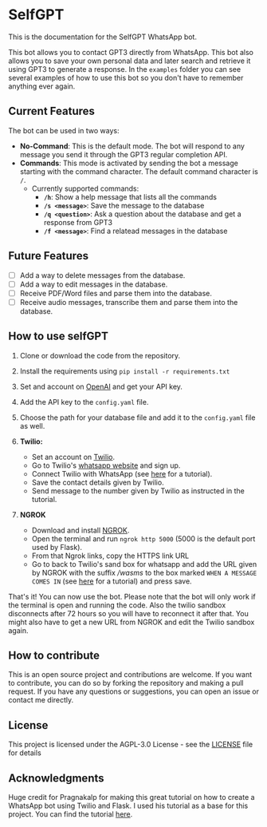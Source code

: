 # SelfGPT

This is the documentation for the SelfGPT WhatsApp bot. 

This bot allows you to contact GPT3 directly from WhatsApp.
This bot also allows you to save your own personal data and later search and retrieve it using GPT3 to generate a response. In the `examples` folder you can see several examples of how to use this bot so you don't have to remember anything ever again.

## Current Features

The bot can be used in two ways:
- **No-Command**: This is the default mode. The bot will respond to any message you send it through the GPT3 regular completion API.
- **Commands**: This mode is activated by sending the bot a message starting with the command character. The default command character is `/`. 
  - Currently supported commands:
    - **`/h`**: Show a help message that lists all the commands
    - **`/s <message>`**: Save the message to the database
    - **`/q <question>`**: Ask a question about the database and get a response from GPT3
    - **`/f <message>`**: Find a relatead messages in the database

## Future Features

- [ ]  Add a way to delete messages from the database.
- [ ]  Add a way to edit messages in the database.
- [ ]  Receive PDF/Word files and parse them into the database.
- [ ]  Receive audio messages, transcribe them and parse them into the database.

## How to use selfGPT
1. Clone or download the code from the repository.
   
2. Install the requirements using `pip install -r requirements.txt`
   
3. Set and account on [OpenAI](https://beta.openai.com/) and get your API key.

4. Add the API key to the `config.yaml` file.

5. Choose the path for your database file and add it to the `config.yaml` file as well.

5. **Twilio:**
   - Set an account on [Twilio](https://www.twilio.com/). 
   - Go to Twilio's [whatsapp website](https://www.twilio.com/whatsapp) and sign up.
   - Connect Twilio with WhatsApp (see [here](https://www.pragnakalp.com/create-whatsapp-bot-with-twilio-using-python-tutorial-with-examples/) for a tutorial).
   - Save the contact details given by Twilio.
   - Send message to the number given by Twilio as instructed in the tutorial.
  
6.  **NGROK**
    - Download and install [NGROK](https://ngrok.com/download).
    - Open the terminal and run `ngrok http 5000` (5000 is the default port used by Flask).
    - From that Ngrok links, copy the HTTPS link URL
    - Go to back to Twilio's sand box for whatsapp and add the URL given by NGROK with the suffix */wasms*  to the box marked `WHEN A MESSAGE COMES IN` (see [here](https://www.pragnakalp.com/create-whatsapp-bot-with-twilio-using-python-tutorial-with-examples/) for a tutorial) and press save.
  
That's it! You can now use the bot. Please note that the bot will only work if the terminal is open and running the code. Also the twilio sandbox disconnects after 72 hours so you will have to reconnect it after that. You might also have to get a new URL from NGROK and edit the Twilio sandbox again.

## How to contribute

This is an open source project and contributions are welcome. If you want to contribute, you can do so by forking the repository and making a pull request. If you have any questions or suggestions, you can open an issue or contact me directly.

## License

This project is licensed under the AGPL-3.0 License - see the [LICENSE](LICENSE) file for details

## Acknowledgments

Huge credit for Pragnakalp for making this great tutorial on how to create a WhatsApp bot using Twilio and Flask. I used his tutorial as a base for this project. You can find the tutorial [here](https://www.pragnakalp.com/create-whatsapp-bot-with-twilio-using-python-tutorial-with-examples/).
